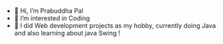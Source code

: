 - 👋 Hi, I’m Prabuddha Pal
- 👀 I’m interested in Coding
- 🌱 I did Web development projects as my hobby, currently doing Java and also learning about java Swing !
 
